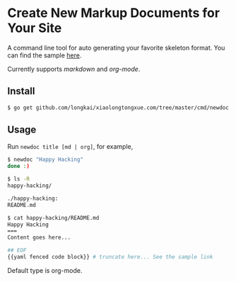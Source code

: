 # Create New Markup Documents for Your Site

A command line tool for auto generating your favorite skeleton format. You can find the sample [here][sample].

Currently supports *markdown* and *org-mode*.

## Install

```sh
$ go get github.com/longkai/xiaolongtongxue.com/tree/master/cmd/newdoc
```

## Usage

Run `newdoc title [md | org]`, for example,

```sh
$ newdoc "Happy Hacking"
done :)

$ ls -R
happy-hacking/

./happy-hacking:
README.md

$ cat happy-hacking/README.md
Happy Hacking
===
Content goes here...

## EOF
{{yaml fenced code block}} # truncate here... See the sample link
```

Default type is org-mode.

[sample]: https://raw.githubusercontent.com/longkai/xiaolongtongxue.com/master/render/testdata/normal.md
